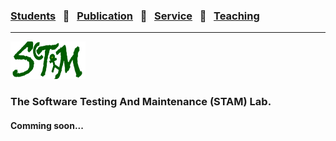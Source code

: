 ### [Students](stamlab.md) &nbsp;&nbsp;🌴&nbsp;&nbsp; [Publication](publications.md) &nbsp;&nbsp;🌴&nbsp;&nbsp; [Service](services.md) &nbsp;&nbsp;🌴&nbsp;&nbsp; [Teaching](teaching.md)
***

<img src="assets/img/stam_logo_new.png" alt="The Software Testing And Maintenance (STAM) Lab" width="120" height="60" class="aligncenter">
<h3 class="aligncenter"> The Software Testing And Maintenance (STAM) Lab.</h3>
<h4 class="aligncenter"> Comming soon...</h4>
